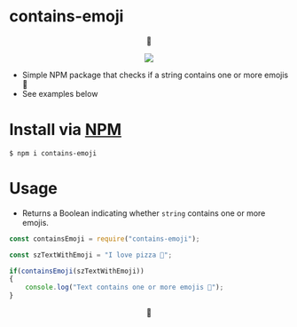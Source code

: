 # contains-emoji

<p align="center">👀</p>

<p align="center"><a href="https://nodei.co/npm/contains-emoji/"><img src="https://nodei.co/npm/contains-emoji.png"></a></a></p>

* Simple NPM package that checks if a string contains one or more emojis 👀
* See examples below

# Install via [NPM](https://www.npmjs.com/package/custom-url-check)

`$ npm i contains-emoji`

# Usage

- Returns a Boolean indicating whether `string` contains one or more emojis.

```javascript
const containsEmoji = require("contains-emoji");

const szTextWithEmoji = "I love pizza 🍕";

if(containsEmoji(szTextWithEmoji))
{
    console.log("Text contains one or more emojis 👀");
}
```

<p align="center">👀</p>
